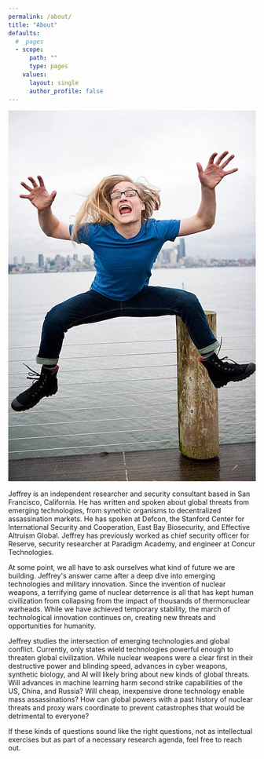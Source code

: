 ```yaml
---
permalink: /about/
title: "About"
defaults:
  # _pages
  - scope:
      path: ""
      type: pages
    values:
      layout: single
      author_profile: false 
---
```


![image alt text](/assets/images/jeffrey2.jpg)
 
Jeffrey is an independent researcher and security consultant based in San Francisco, California.  He has written and spoken about global threats from emerging technologies, from synethic organisms to decentralized assassination markets. He has spoken at Defcon, the Stanford Center for International Security and Cooperation, East Bay Biosecurity, and Effective Altruism Global. Jeffrey has previously worked as chief security officer for Reserve, security researcher at Paradigm Academy, and engineer at Concur Technologies.

At some point, we all have to ask ourselves what kind of future we are building. Jeffrey's answer came after a deep dive into emerging technologies and military innovation. Since the invention of nuclear weapons, a terrifying game of nuclear deterrence is all that has kept human civilization from collapsing from the impact of thousands of thermonuclear warheads. While we have achieved temporary stability, the march of technological innovation continues on, creating new threats and opportunities for humanity. 

Jeffrey studies the intersection of emerging technologies and global conflict. Currently, only states wield technologies powerful enough to threaten global civilization. While nuclear weapons were a clear first in their destructive power and blinding speed, advances in cyber weapons, synthetic biology, and AI will likely bring about new kinds of global threats. Will advances in machine learning harm second strike capabilities of the US, China, and Russia? Will cheap, inexpensive drone technology enable mass assassinations? How can global powers with a past history of nuclear threats and proxy wars coordinate to prevent catastrophes that would be detrimental to everyone?

If these kinds of questions sound like the right questions, not as intellectual exercises but as part of a necessary research agenda, feel free to reach out.

